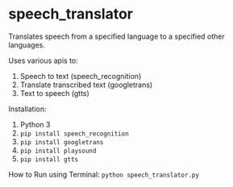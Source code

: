 # speech_translator
Translates speech from a specified language to a specified other languages.

Uses various apis to:
  1. Speech to text (speech_recognition)
  2. Translate transcribed text (googletrans)
  3. Text to speech (gtts)

Installation:
1. Python 3
2. ```pip install speech_recognition```
3. ```pip install googletrans```
4. ```pip install playsound```
5. ```pip install gtts```

How to Run using Terminal:
    ```python speech_translator.py```
